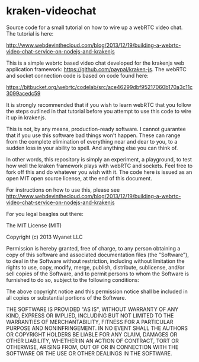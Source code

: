 # kraken-videochat

Source code for a small tutorial on how to wire up a webRTC video chat. The tutorial is here:

http://www.webdevinthecloud.com/blog/2013/12/19/building-a-webrtc-video-chat-service-on-nodejs-and-krakenjs

This is a simple webrtc based video chat developed for the krakenjs web application framework: https://github.com/paypal/kraken-js. The webRTC and socket connection code is based on code found here:

https://bitbucket.org/webrtc/codelab/src/ace46299dbf95217060b170a3c11c3099acedc59

It is strongly recommended that if you wish to learn webRTC that you follow the steps outlined in that tutorial before you attempt to use this code to wire it up in krakenjs. 

This is not, by any means, production-ready software. I cannot guarantee that if you use this software bad things won't happen. These can range from the complete elimination of everything near and dear to you, to a sudden loss in your ability to spell. And anything else you can think of.

In other words, this repository is simply an experiment, a playground, to test how well the kraken framework plays with webRTC and sockets. Feel free to fork off this and do whatever you wish with it. The code here is issued as an open MIT open source license, at the end of this document.

For instructions on how to use this, please see http://www.webdevinthecloud.com/blog/2013/12/19/building-a-webrtc-video-chat-service-on-nodejs-and-krakenjs

For you legal beagles out there:

The MIT License (MIT)

Copyright (c) 2013 Wyanet LLC

Permission is hereby granted, free of charge, to any person obtaining a copy of this software and associated documentation files (the "Software"), to deal in the Software without restriction, including without limitation the rights to use, copy, modify, merge, publish, distribute, sublicense, and/or sell copies of the Software, and to permit persons to whom the Software is furnished to do so, subject to the following conditions:

The above copyright notice and this permission notice shall be included in all copies or substantial portions of the Software.

THE SOFTWARE IS PROVIDED "AS IS", WITHOUT WARRANTY OF ANY KIND, EXPRESS OR IMPLIED, INCLUDING BUT NOT LIMITED TO THE WARRANTIES OF MERCHANTABILITY, FITNESS FOR A PARTICULAR PURPOSE AND NONINFRINGEMENT. IN NO EVENT SHALL THE AUTHORS OR COPYRIGHT HOLDERS BE LIABLE FOR ANY CLAIM, DAMAGES OR OTHER LIABILITY, WHETHER IN AN ACTION OF CONTRACT, TORT OR OTHERWISE, ARISING FROM, OUT OF OR IN CONNECTION WITH THE SOFTWARE OR THE USE OR OTHER DEALINGS IN THE SOFTWARE.
